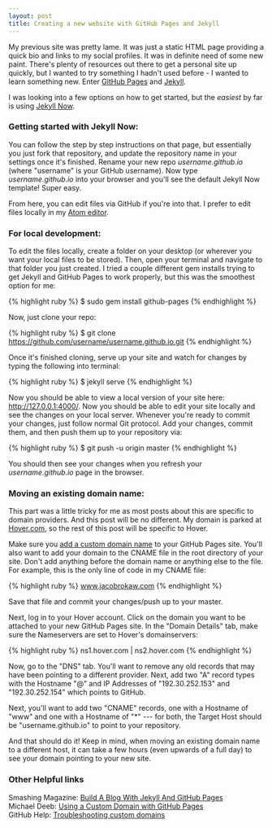 ```yaml
---
layout: post
title: Creating a new website with GitHub Pages and Jekyll
---
```


My previous site was pretty lame. It was just a static HTML page providing a quick bio and links to my social profiles. It was in definite need of some new paint. There's plenty of resources out there to get a personal site up quickly, but I wanted to try something I hadn't used before - I wanted to learn something new. Enter <a href="https://pages.github.com/" target="_blank">GitHub Pages</a> and <a href="https://pages.github.com/" target="_blank">Jekyll</a>.

I was looking into a few options on how to get started, but the _easiest_ by far is using <a href="https://github.com/barryclark/jekyll-now" target="_blank">Jekyll Now</a>.

### Getting started with Jekyll Now:

You can follow the step by step instructions on that page, but essentially you just fork that repository, and update the repository name in your settings once it's finished. Rename your new repo _username.github.io_ (where "username" is your GitHub username). Now type _username.github.io_ into your browser and you'll see the default Jekyll Now template! Super easy.

From here, you can edit files via GitHub if you're into that. I prefer to edit files locally in my <a href="https://atom.io/" target="_blank">Atom editor</a>.

### For local development:

To edit the files locally, create a folder on your desktop (or wherever you want your local files to be stored). Then, open your terminal and navigate to that folder you just created. I tried a couple different gem installs trying to get Jekyll and GitHub Pages to work properly, but this was the smoothest option for me:


{% highlight ruby %}
$ sudo gem install github-pages
{% endhighlight %}

Now, just clone your repo:


{% highlight ruby %}
$ git clone https://github.com/username/username.github.io.git
{% endhighlight %}

Once it's finished cloning, serve up your site and watch for changes by typing the following into terminal:

{% highlight ruby %}
$ jekyll serve
{% endhighlight %}

Now you should be able to view a local version of your site here: http://127.0.0.1:4000/. Now you should be able to edit your site locally and see the changes on your local server. Whenever you're ready to commit your changes, just follow normal Git protocol. Add your changes, commit them, and then push them up to your repository via:

{% highlight ruby %}
$ git push -u origin master
{% endhighlight %}

You should then see your changes when you refresh your _username.github.io_ page in the browser.

### Moving an existing domain name:

This part was a little tricky for me as most posts about this are specific to domain providers. And this post will be no different. My domain is parked at <a href="hover.com" target="_blank">Hover.com</a>, so the rest of this post will be specific to Hover.

Make sure you <a href="https://help.github.com/articles/adding-or-removing-a-custom-domain-for-your-github-pages-site/" target="_target">add a custom domain name</a> to your GitHub Pages site. You'll also want to add your domain to the CNAME file in the root directory of your site. Don't add anything before the domain name or anything else to the file. For example, this is the only line of code in my CNAME file:

{% highlight ruby %}
www.jacobrokaw.com
{% endhighlight %}

Save that file and commit your changes/push up to your master.

Next, log in to your Hover account. Click on the domain you want to be attached to your new GitHub Pages site. In the "Domain Details" tab, make sure the Nameservers are set to Hover's domainservers:

{% highlight ruby %}
ns1.hover.com | ns2.hover.com
{% endhighlight %}

Now, go to the "DNS" tab. You'll want to remove any old records that may have been pointing to a different provider. Next, add two "A" record types with the Hostname "@" and IP Addresses of "192.30.252.153" and "192.30.252.154" which points to GitHub.

Next, you'll want to add two "CNAME" records, one with a Hostname of "www" and one with a Hostname of "*" --- for both, the Target Host should be "username.github.io" to point to your repository.

And that should do it! Keep in mind, when moving an existing domain name to a different host, it can take a few hours (even upwards of a full day) to see your domain pointing to your new site.

### Other Helpful links

Smashing Magazine: [Build A Blog With Jekyll And GitHub Pages](https://www.smashingmagazine.com/2014/08/build-blog-jekyll-github-pages/)
<br>
Michael Deeb: [Using a Custom Domain with GitHub Pages](http://michaeljdeeb.com/blog/using-a-custom-domain-with-github-pages/)
<br>
GitHub Help: [Troubleshooting custom domains](https://help.github.com/articles/troubleshooting-custom-domains/)
